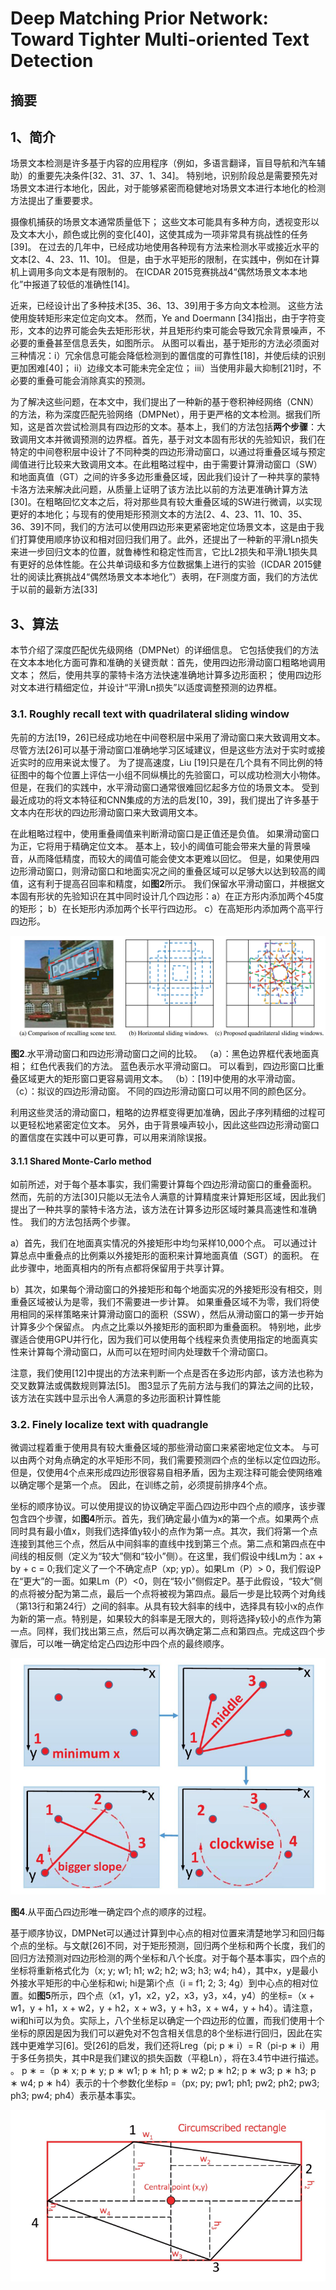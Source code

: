 # Deep Matching Prior Network: Toward Tighter Multi-oriented Text Detection

## 摘要



## 1、简介

场景文本检测是许多基于内容的应用程序（例如，多语言翻译，盲目导航和汽车辅助）的重要先决条件[32、31、37、1、34]。 特别地，识别阶段总是需要预先对场景文本进行本地化，因此，对于能够紧密而稳健地对场景文本进行本地化的检测方法提出了重要要求。

摄像机捕获的场景文本通常质量低下； 这些文本可能具有多种方向，透视变形以及文本大小，颜色或比例的变化[40]，这使其成为一项非常具有挑战性的任务[39]。 在过去的几年中，已经成功地使用各种现有方法来检测水平或接近水平的文本[2、4、23、11、10]。 但是，由于水平矩形的限制，在实践中，例如在计算机上调用多向文本是有限制的。 在ICDAR 2015竞赛挑战4“偶然场景文本本地化”中报道了较低的准确性[14]。

近来，已经设计出了多种技术[35、36、13、39]用于多方向文本检测。 这些方法使用旋转矩形来定位定向文本。 然而，Ye and Doermann [34]指出，由于字符变形，文本的边界可能会失去矩形形状，并且矩形约束可能会导致冗余背景噪声，不必要的重叠甚至信息丢失，如图所示。 从图可以看出，基于矩形的方法必须面对三种情况：i）冗余信息可能会降低检测到的置信度的可靠性[18]，并使后续的识别更加困难[40]； ii）边缘文本可能未完全定位； iii）当使用非最大抑制[21]时，不必要的重叠可能会消除真实的预测。

为了解决这些问题，在本文中，我们提出了一种新的基于卷积神经网络（CNN）的方法，称为深度匹配先验网络（DMPNet），用于更严格的文本检测。据我们所知，这是首次尝试检测具有四边形的文本。基本上，我们的方法包括**两个步骤**：大致调用文本并微调预测的边界框。首先，基于对文本固有形状的先验知识，我们在特定的中间卷积层中设计了不同种类的四边形滑动窗口，以通过将重叠区域与预定阈值进行比较来大致调用文本。在此粗略过程中，由于需要计算滑动窗口（SW）和地面真值（GT）之间的许多多边形重叠区域，因此我们设计了一种共享的蒙特卡洛方法来解决此问题，从质量上证明了该方法比以前的方法更准确计算方法[30]。在粗略回忆文本之后，将对那些具有较大重叠区域的SW进行微调，以实现更好的本地化；与现有的使用矩形预测文本的方法[2、4、23、11、10、35、36、39]不同，我们的方法可以使用四边形来更紧密地定位场景文本，这是由于我们打算使用顺序协议和相对回归我们用了。此外，还提出了一种新的平滑Ln损失来进一步回归文本的位置，就鲁棒性和稳定性而言，它比L2损失和平滑L1损失具有更好的总体性能。在公共单词级和多方位数据集上进行的实验（ICDAR 2015健壮的阅读比赛挑战4“偶然场景文本本地化”）表明，在F测度方面，我们的方法优于以前的最新方法[33]



## 3、算法

本节介绍了深度匹配优先级网络（DMPNet）的详细信息。 它包括使我们的方法在文本本地化方面可靠和准确的关键贡献：首先，使用四边形滑动窗口粗略地调用文本； 然后，使用共享的蒙特卡洛方法快速准确地计算多边形面积； 使用四边形对文本进行精细定位，并设计“平滑Ln损失”以适度调整预测的边界框。

### 3.1. Roughly recall text with quadrilateral sliding window  

先前的方法[19，26]已经成功地在中间卷积层中采用了滑动窗口来大致调用文本。 尽管方法[26]可以基于滑动窗口准确地学习区域建议，但是这些方法对于实时或接近实时的应用来说太慢了。 为了提高速度，Liu [19]只是在几个具有不同比例的特征图中的每个位置上评估一小组不同纵横比的先验窗口，可以成功检测大小物体。 但是，在我们的实践中，水平滑动窗口通常很难回忆起多方位的场景文本。 受到最近成功的将文本特征和CNN集成的方法的启发[10，39]，我们提出了许多基于文本内在形状的四边形滑动窗口来大致调用文本。

在此粗略过程中，使用重叠阈值来判断滑动窗口是正值还是负值。 如果滑动窗口为正，它将用于精确定位文本。 基本上，较小的阈值可能会带来大量的背景噪音，从而降低精度，而较大的阈值可能会使文本更难以回忆。 但是，如果使用四边形滑动窗口，则滑动窗口和地面实况之间的重叠区域可以足够大以达到较高的阈值，这有利于提高召回率和精度，如**图2**所示。 我们保留水平滑动窗口，并根据文本固有形状的先验知识在其中同时设计几个四边形：a）在正方形内添加两个45度的矩形； b）在长矩形内添加两个长平行四边形。 c）在高矩形内添加两个高平行四边形。

![image-20200309152558375](images/DeepMatchPriorNet.assets/image-20200309152558375.png)

**图2**.水平滑动窗口和四边形滑动窗口之间的比较。 （a）：黑色边界框代表地面真相； 红色代表我们的方法。 蓝色表示水平滑动窗口。 可以看到，四边形窗口比重叠区域更大的矩形窗口更容易调用文本。 （b）：[19]中使用的水平滑动窗。 （c）：拟议的四边形滑动窗。 不同的四边形滑动窗口可以用不同的颜色区分。

利用这些灵活的滑动窗口，粗略的边界框变得更加准确，因此子序列精细的过程可以更轻松地紧密定位文本。 另外，由于背景噪声较小，因此这些四边形滑动窗口的置信度在实践中可以更可靠，可以用来消除误报。



#### 3.1.1 Shared Monte-Carlo method  

如前所述，对于每个基本事实，我们需要计算每个四边形滑动窗口的重叠面积。 然而，先前的方法[30]只能以无法令人满意的计算精度来计算矩形区域，因此我们提出了一种共享的蒙特卡洛方法，该方法在计算多边形区域时兼具高速性和准确性。 我们的方法包括两个步骤。

a）首先，我们在地面真实情况的外接矩形中均匀采样10,000个点。 可以通过计算总点中重叠点的比例乘以外接矩形的面积来计算地面真值（SGT）的面积。 在此步骤中，地面真相内的所有点都将保留用于共享计算。

b）其次，如果每个滑动窗口的外接矩形和每个地面实况的外接矩形没有相交，则重叠区域被认为是零，我们不需要进一步计算。 如果重叠区域不为零，我们将使用相同的采样策略来计算滑动窗口的面积（SSW），然后从滑动窗口的第一步开始计算多少个保留点。 内点之比乘以外接矩形的面积即为重叠面积。 特别地，此步骤适合使用GPU并行化，因为我们可以使用每个线程来负责使用指定的地面真实性来计算每个滑动窗口，从而可以在短时间内处理数千个滑动窗口。

注意，我们使用[12]中提出的方法来判断一个点是否在多边形内部，该方法也称为交叉数算法或偶数规则算法[5]。 图3显示了先前方法与我们的算法之间的比较，该方法在实践中显示出令人满意的多边形面积计算性能



### 3.2. Finely localize text with quadrangle  

微调过程着重于使用具有较大重叠区域的那些滑动窗口来紧密地定位文本。 与可以由两个对角点确定的水平矩形不同，我们需要预测四个点的坐标以定位四边形。 但是，仅使用4个点来形成四边形很容易自相矛盾，因为主观注释可能会使网络难以确定哪个是第一个点。 因此，在训练之前，必须提前排序4个点。

坐标的顺序协议。可以使用提议的协议确定平面凸四边形中四个点的顺序，该步骤包含四个步骤，如**图4**所示。首先，我们确定最小值为x的第一个点。如果两个点同时具有最小值x，则我们选择值y较小的点作为第一点。其次，我们将第一个点连接到其他三个点，然后从中间斜率的直线中找到第三个点。第二点和第四点在中间线的相反侧（定义为“较大”侧和“较小”侧）。在这里，我们假设中线Lm为：ax + by + c = 0;我们定义了一个不确定点P（xp; yp）。如果Lm（P）> 0，我们假设P在“更大”的一面。如果Lm（P）<0，则在“较小”侧假定P。基于此假设，“较大”侧的点将被分配为第二点，最后一个点将被视为第四点。最后一步是比较两个对角线（第13行和第24行）之间的斜率。从具有较大斜率的线中，选择具有较小x的点作为新的第一点。特别是，如果较大的斜率是无限大的，则将选择y较小的点作为第一点。同样，我们找出第三点，然后可以再次确定第二点和第四点。完成这四个步骤后，可以唯一确定给定凸四边形中四个点的最终顺序。

![image-20200309153524736](images/DeepMatchPriorNet.assets/image-20200309153524736.png)

**图4**.从平面凸四边形唯一确定四个点的顺序的过程。

基于顺序协议，DMPNet可以通过计算到中心点的相对位置来清楚地学习和回归每个点的坐标。与文献[26]不同，对于矩形预测，回归两个坐标和两个长度，我们的回归方法预测对四边形检测的两个坐标和八个长度。对于每个基本事实，四个点的坐标将重新格式化为（x; y; w1; h1; w2; h2; w3; h3; w4; h4），其中x，y是最小外接水平矩形的中心坐标和wi; hi是第i个点（i = f1; 2; 3; 4g）到中心点的相对位置。如**图5**所示，四个点（x1，y1，x2，y2，x3，y3，x4，y4）的坐标=（x + w1，y + h1，x + w2，y + h2，x + w3，y + h3，x + w4，y + h4）。请注意，wi和hi可以为负。实际上，八个坐标足以确定一个四边形的位置，而我们使用十个坐标的原因是因为我们可以避免对不包含相关信息的8个坐标进行回归，因此在实践中更难学习[6]。受[26]的启发，我们还将Lreg（pi; p ∗ i）= R（pi-p ∗ i）用于多任务损失，其中R是我们建议的损失函数（平稳Ln），将在3.4节中进行描述。 。 p ∗ =（p ∗ x; p ∗ y; p ∗ w1; p ∗ h1; p ∗ w2; p ∗ h2; p ∗ w3; p ∗ h3; p ∗ w4; p ∗ h4）表示的十个参数化坐标p =（px; py; pw1; ph1; pw2; ph2; pw3; ph3; pw4; ph4）表示基本事实。

![image-20200309154103567](images/DeepMatchPriorNet.assets/image-20200309154103567.png)













